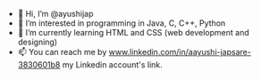 - 👋 Hi, I’m @ayushijap
- 👀 I’m interested in programming in Java, C, C++, Python
- 🌱 I’m currently learning HTML and CSS (web development and designing)
- 📫 You can reach me by www.linkedin.com/in/aayushi-japsare-3830601b8 my Linkedin account's link.

<!---
ayushijap/ayushijap is a ✨ special ✨ repository because its `README.md` (this file) appears on your GitHub profile.
You can click the Preview link to take a look at your changes.
--->
